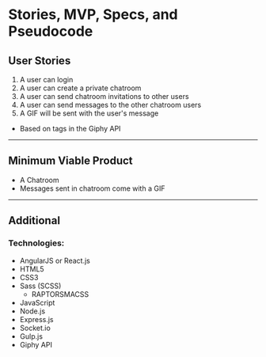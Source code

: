 <!-- SMSP.md -->

Stories, MVP, Specs, and Pseudocode
==========================================================================

## User Stories

1. A user can login
2. A user can create a private chatroom
3. A user can send chatroom invitations to other users
4. A user can send messages to the other chatroom users
5. A GIF will be sent with the user's message
  - Based on tags in the Giphy API

--------------------------------------------------------------------------

## Minimum Viable Product

- A Chatroom
- Messages sent in chatroom come with a GIF

--------------------------------------------------------------------------

## Additional

### Technologies:
- AngularJS or React.js
- HTML5
- CSS3
- Sass (SCSS)
  + RAPTORSMACSS
- JavaScript
- Node.js
- Express.js
- Socket.io
- Gulp.js
- Giphy API
